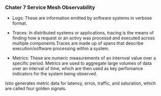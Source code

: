 ### Chater 7 Service Mesh Observability

- Logs: These are information emitted by software systems in verbose format. 

- Traces: In distributed systems or applications, tracing is the means of finding how a request or an activy was
processd and executed across multiple components.Traces are made up of spans that describe execution/software
processing within a system.


- Metrics: These are numeric measurements of an internval value over a specific period. Metrics are used to aggregate
large volumes of data over an interval of time, which are then used as key perfomance indicators for the system being observed.

Istio generates metric data for latency, erros, traffic, and saturation, which are called four golden signals.





